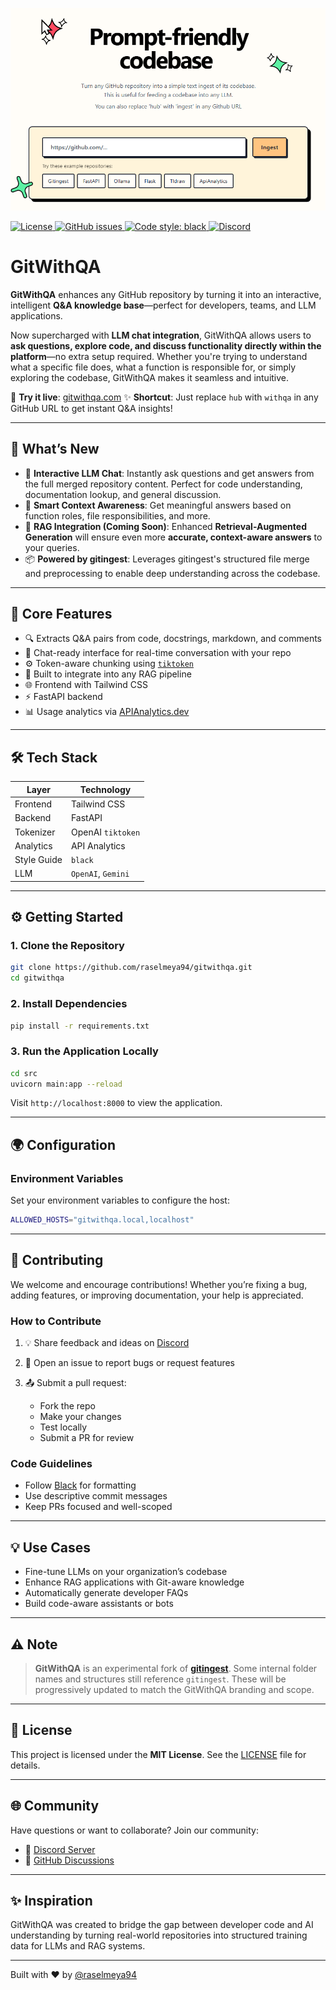 [![Image](./docs/frontpage.png "GitWithQA main page")](https://gitwithqa.com)

<!-- License -->
<a href="https://github.com/raselmeya94/gitwithqa/blob/main/LICENSE">
  <img alt="License" src="https://img.shields.io/badge/license-MIT-blue.svg" />
</a>


<!-- GitHub issues -->
<a href="https://github.com/raselmeya94/gitwithqa/issues">
  <img src="https://img.shields.io/github/issues/raselmeya94/gitwithqa" alt="GitHub issues" />
</a>
<!-- Black code style -->
<a href="https://github.com/psf/black">
  <img alt="Code style: black" src="https://img.shields.io/badge/code%20style-black-000000.svg" />
</a>

<!-- Discord -->
<a href="https://discord.com/invite/zerRaGK9EC">
  <img src="https://dcbadge.limes.pink/api/server/https://discord.com/invite/zerRaGK9EC" alt="Discord" />
</a>


# GitWithQA

**GitWithQA** enhances any GitHub repository by turning it into an interactive, intelligent **Q\&A knowledge base**—perfect for developers, teams, and LLM applications.

Now supercharged with **LLM chat integration**, GitWithQA allows users to **ask questions, explore code, and discuss functionality directly within the platform**—no extra setup required. Whether you're trying to understand what a specific file does, what a function is responsible for, or simply exploring the codebase, GitWithQA makes it seamless and intuitive.

🔗 **Try it live**: [gitwithqa.com](https://gitwithqa.com)
✨ **Shortcut**: Just replace `hub` with `withqa` in any GitHub URL to get instant Q\&A insights!

---

## 🚀 What’s New

* 💬 **Interactive LLM Chat**: Instantly ask questions and get answers from the full merged repository content. Perfect for code understanding, documentation lookup, and general discussion.
* 🔎 **Smart Context Awareness**: Get meaningful answers based on function roles, file responsibilities, and more.
* 🎯 **RAG Integration (Coming Soon)**: Enhanced **Retrieval-Augmented Generation** will ensure even more **accurate, context-aware answers** to your queries.
* 📦 **Powered by gitingest**: Leverages gitingest's structured file merge and preprocessing to enable deep understanding across the codebase.

---

## 🔧 Core Features

* 🔍 Extracts Q\&A pairs from code, docstrings, markdown, and comments
* 🧠 Chat-ready interface for real-time conversation with your repo
* ⚙️ Token-aware chunking using [`tiktoken`](https://github.com/openai/tiktoken)
* 🧱 Built to integrate into any RAG pipeline
* 🌐 Frontend with Tailwind CSS
* ⚡ FastAPI backend
* 📊 Usage analytics via [APIAnalytics.dev](https://apianalytics.dev)

---


## 🛠 Tech Stack

| Layer      | Technology         |
|------------|--------------------|
| Frontend   | Tailwind CSS       |
| Backend    | FastAPI            |
| Tokenizer  | OpenAI `tiktoken`  |
| Analytics  | API Analytics      |
| Style Guide| `black`            |
| LLM        | `OpenAI`, `Gemini` |
---

## ⚙️ Getting Started

### 1. Clone the Repository

```bash
git clone https://github.com/raselmeya94/gitwithqa.git
cd gitwithqa
````

### 2. Install Dependencies

```bash
pip install -r requirements.txt
```

### 3. Run the Application Locally

```bash
cd src
uvicorn main:app --reload
```

Visit `http://localhost:8000` to view the application.

---

## 🌍 Configuration

### Environment Variables

Set your environment variables to configure the host:

```bash
ALLOWED_HOSTS="gitwithqa.local,localhost"
```

---

## 🤝 Contributing

We welcome and encourage contributions! Whether you’re fixing a bug, adding features, or improving documentation, your help is appreciated.

### How to Contribute

1. 💡 Share feedback and ideas on [Discord](https://discord.com/invite/zerRaGK9EC)
2. 🐞 Open an issue to report bugs or request features
3. 📤 Submit a pull request:

   * Fork the repo
   * Make your changes
   * Test locally
   * Submit a PR for review

### Code Guidelines

* Follow [Black](https://github.com/psf/black) for formatting
* Use descriptive commit messages
* Keep PRs focused and well-scoped

---

## 💡 Use Cases

* Fine-tune LLMs on your organization’s codebase
* Enhance RAG applications with Git-aware knowledge
* Automatically generate developer FAQs
* Build code-aware assistants or bots

---

## ⚠️ Note

> **GitWithQA** is an experimental fork of [**gitingest**](https://github.com/raselmeya94/gitingest).
> Some internal folder names and structures still reference `gitingest`. These will be progressively updated to match the GitWithQA branding and scope.

---

## 📜 License

This project is licensed under the **MIT License**.
See the [LICENSE](https://github.com/raselmeya94/gitwithqa/blob/main/LICENSE) file for details.

---

## 🌐 Community

Have questions or want to collaborate? Join our community:

* 💬 [Discord Server](https://discord.com/invite/zerRaGK9EC)
* 🐙 [GitHub Discussions](https://github.com/raselmeya94/gitwithqa/discussions)

---

## ✨ Inspiration

GitWithQA was created to bridge the gap between developer code and AI understanding by turning real-world repositories into structured training data for LLMs and RAG systems.

---

Built with ❤️ by [@raselmeya94](https://github.com/raselmeya94)


